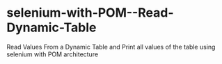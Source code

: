# selenium-with-POM--Read-Dynamic-Table
Read Values From a Dynamic Table and Print all values of the table using selenium with POM architecture
